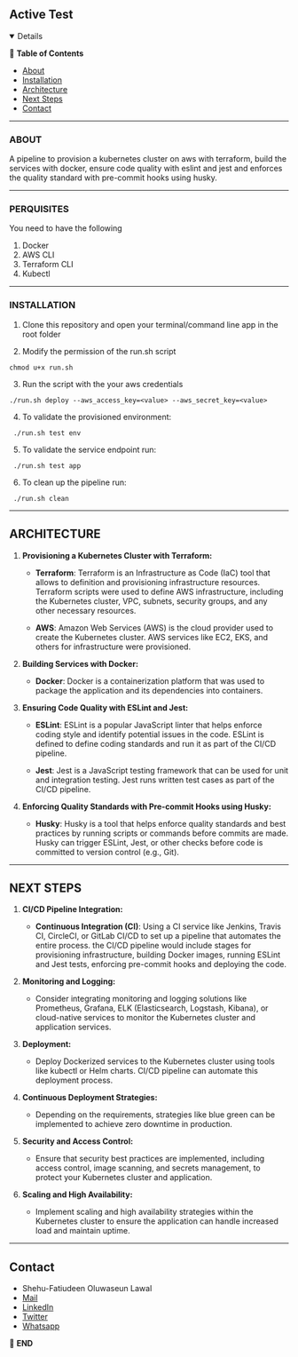
## Active Test

<details  open="open">

:scroll: **Table of Contents**</summary>


<ul>

<li><a  href="#about">About</a></li>

<li>
<a  href="#installation">Installation</a>
</li>

<li><a  href="#architecture">Architecture</a></li>
<li><a  href="#next-steps">Next Steps</a></li>
<li><a  href="#contact">Contact</a></li>


</ul>

</li>



</ol>

</details>


---


### ABOUT

A pipeline to provision a kubernetes cluster on aws with terraform, build the services with docker, ensure code quality with eslint and jest and enforces the quality standard with pre-commit hooks using husky.


---

### PERQUISITES

You need to have the following

1. Docker
3. AWS CLI
3. Terraform CLI
4. Kubectl

---

### INSTALLATION
  

1. Clone this repository and open your terminal/command line app in the root folder

2. Modify the permission of the run.sh script

``` chmod u+x run.sh ```

3. Run the script with the your aws credentials

``` ./run.sh deploy --aws_access_key=<value> --aws_secret_key=<value> ```


4. To validate the provisioned environment:

``` ./run.sh test env```

5. To validate the service endpoint run:

``` ./run.sh test app```

6. To clean up the pipeline run:

``` ./run.sh clean```

---

## ARCHITECTURE  

1. **Provisioning a Kubernetes Cluster with Terraform:**

   - **Terraform**: Terraform is an Infrastructure as Code (IaC) tool that allows to definition and provisioning infrastructure resources. Terraform scripts were used to define AWS infrastructure, including the Kubernetes cluster, VPC, subnets, security groups, and any other necessary resources.

   - **AWS**: Amazon Web Services (AWS) is the cloud provider used to create the Kubernetes cluster. AWS services like EC2, EKS, and others for infrastructure were provisioned.

2. **Building Services with Docker:**

   - **Docker**: Docker is a containerization platform that was used to package the application and its dependencies into containers. 

3. **Ensuring Code Quality with ESLint and Jest:**

   - **ESLint**: ESLint is a popular JavaScript linter that helps enforce coding style and identify potential issues in the code. ESLint is defined to define  coding standards and run it as part of the CI/CD pipeline.

   - **Jest**: Jest is a JavaScript testing framework that can be used for unit and integration testing. Jest runs written test cases as part of the CI/CD pipeline.

4. **Enforcing Quality Standards with Pre-commit Hooks using Husky:**

   - **Husky**: Husky is a tool that helps enforce quality standards and best practices by running scripts or commands before commits are made. Husky can trigger ESLint, Jest, or other checks before code is committed to version control (e.g., Git).

---
## NEXT STEPS

1. **CI/CD Pipeline Integration:**

   - **Continuous Integration (CI)**: Using a CI service like Jenkins, Travis CI, CircleCI, or GitLab CI/CD to set up a pipeline that automates the entire process. the CI/CD pipeline would include stages for provisioning infrastructure, building Docker images, running ESLint and Jest tests, enforcing pre-commit hooks and deploying the code.


2. **Monitoring and Logging:**

   - Consider integrating monitoring and logging solutions like Prometheus, Grafana, ELK (Elasticsearch, Logstash, Kibana), or cloud-native services to monitor the Kubernetes cluster and application services.

3. **Deployment:**

   - Deploy Dockerized services to the Kubernetes cluster using tools like kubectl or Helm charts. CI/CD pipeline can automate this deployment process.

4. **Continuous Deployment Strategies:**

   - Depending on the requirements, strategies like blue green can be implemented to achieve zero downtime in production.

5. **Security and Access Control:**

    - Ensure that security best practices are implemented, including access control, image scanning, and secrets management, to protect your Kubernetes cluster and application.

6. **Scaling and High Availability:**

    - Implement scaling and high availability strategies within the Kubernetes cluster to ensure the application can handle increased load and maintain uptime.


---

  <!-- CONTACT -->

## Contact

  

*   Shehu-Fatiudeen Oluwaseun Lawal 
*   [Mail](mailto:shehufatiudeen@gmail.com)
*   [LinkedIn](https://linkedin.com/in/fatiudeen/)
*   [Twitter](https://twitter.com/fatiudeen_)
*   [Whatsapp](https://wa.me/2348061316131)

:scroll: **END**